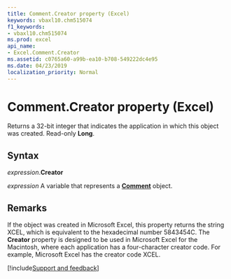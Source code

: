 ```yaml
---
title: Comment.Creator property (Excel)
keywords: vbaxl10.chm515074
f1_keywords:
- vbaxl10.chm515074
ms.prod: excel
api_name:
- Excel.Comment.Creator
ms.assetid: c0765a60-a99b-ea10-b708-549222dc4e95
ms.date: 04/23/2019
localization_priority: Normal
---
```



# Comment.Creator property (Excel)

Returns a 32-bit integer that indicates the application in which this object was created. Read-only **Long**.


## Syntax

_expression_.**Creator**

_expression_ A variable that represents a **[Comment](Excel.Comment.md)** object.


## Remarks

If the object was created in Microsoft Excel, this property returns the string XCEL, which is equivalent to the hexadecimal number 5843454C. The **Creator** property is designed to be used in Microsoft Excel for the Macintosh, where each application has a four-character creator code. For example, Microsoft Excel has the creator code XCEL.




[!include[Support and feedback](~/includes/feedback-boilerplate.md)]
